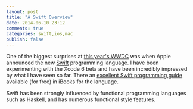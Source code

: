 ```yaml
---
layout: post
title: "A Swift Overview"
date: 2014-06-10 23:12
comments: true
categories: swift,ios,mac
publish: false
---
```


One of the biggest surprises at [this year's
WWDC](https://developer.apple.com/videos/wwdc/2014/) was when Apple
announced the new [Swift](https://developer.apple.com/swift/) programming
language.  I have been experimenting with the Xcode 6 beta and have been
incredibly impressed by what I have seen so far. There an [excellent Swift
programming
guide](https://itunes.apple.com/us/book/the-swift-programming-language/id881256329?mt=11)
available (for free) in iBooks for the language.

Swift has been strongly influenced by functional programming languages such
as Haskell, and has numerous functional style features.
